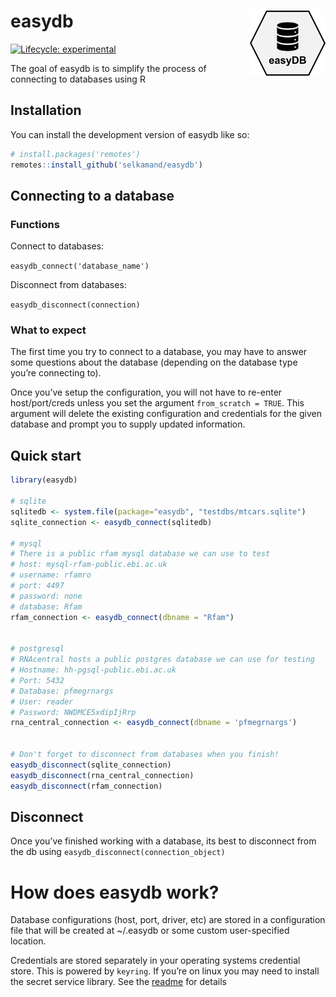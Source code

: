 
<!-- README.md is generated from README.Rmd. Please edit that file -->

# easydb <a href="https://selkamand.github.io/easydb/"><img src="man/figures/logo.png" align="right" height="104"/></a>

<!-- badges: start -->

[![Lifecycle:
experimental](https://img.shields.io/badge/lifecycle-experimental-orange.svg)](https://lifecycle.r-lib.org/articles/stages.html#experimental)

<!-- badges: end -->

The goal of easydb is to simplify the process of connecting to databases
using R

## Installation

You can install the development version of easydb like so:

``` r
# install.packages('remotes')
remotes::install_github('selkamand/easydb')
```

## Connecting to a database

### Functions

Connect to databases:

`easydb_connect('database_name')`

Disconnect from databases:

`easydb_disconnect(connection)`

### What to expect

The first time you try to connect to a database, you may have to answer
some questions about the database (depending on the database type you’re
connecting to).

Once you’ve setup the configuration, you will not have to re-enter
host/port/creds unless you set the argument `from_scratch = TRUE`. This
argument will delete the existing configuration and credentials for the
given database and prompt you to supply updated information.

## Quick start

``` r
library(easydb)

# sqlite
sqlitedb <- system.file(package="easydb", "testdbs/mtcars.sqlite")
sqlite_connection <- easydb_connect(sqlitedb)

# mysql
# There is a public rfam mysql database we can use to test
# host: mysql-rfam-public.ebi.ac.uk
# username: rfamro
# port: 4497
# password: none
# database: Rfam
rfam_connection <- easydb_connect(dbname = "Rfam")


# postgresql
# RNAcentral hosts a public postgres database we can use for testing
# Hostname: hh-pgsql-public.ebi.ac.uk
# Port: 5432
# Database: pfmegrnargs
# User: reader
# Password: NWDMCE5xdipIjRrp
rna_central_connection <- easydb_connect(dbname = 'pfmegrnargs')


# Don't forget to disconnect from databases when you finish!
easydb_disconnect(sqlite_connection)
easydb_disconnect(rna_central_connection)
easydb_disconnect(rfam_connection)
```

## Disconnect

Once you’ve finished working with a database, its best to disconnect
from the db using `easydb_disconnect(connection_object)`

# How does easydb work?

Database configurations (host, port, driver, etc) are stored in a
configuration file that will be created at \~/.easydb or some custom
user-specified location.

Credentials are stored separately in your operating systems credential
store. This is powered by `keyring`. If you’re on linux you may need to
install the secret service library. See the
[readme](https://github.com/r-lib/keyring) for details

